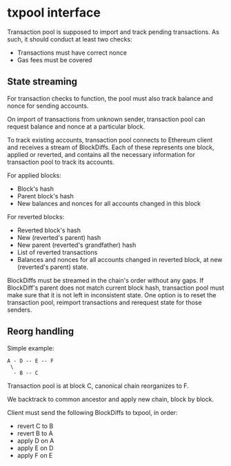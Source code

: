 # txpool interface
Transaction pool is supposed to import and track pending transactions. As such, it should conduct at least two checks:
- Transactions must have correct nonce
- Gas fees must be covered

## State streaming
For transaction checks to function, the pool must also track balance and nonce for sending accounts.

On import of transactions from unknown sender, transaction pool can request balance and nonce at a particular block.

To track existing accounts, transaction pool connects to Ethereum client and receives a stream of BlockDiffs. Each of these represents one block, applied or reverted, and contains all the necessary information for transaction pool to track its accounts.

For applied blocks:
- Block's hash
- Parent block's hash
- New balances and nonces for all accounts changed in this block

For reverted blocks:
- Reverted block's hash
- New (reverted's parent) hash
- New parent (reverted's grandfather) hash
- List of reverted transactions
- Balances and nonces for all accounts changed in reverted block, at new (reverted's parent) state.

BlockDiffs must be streamed in the chain's order without any gaps. If BlockDiff's parent does not match current block hash, transaction pool must make sure that it is not left in inconsistent state. One option is to reset the transaction pool, reimport transactions and rerequest state for those senders.

## Reorg handling
Simple example:

```
A - D -- E -- F
 \
  - B -- C
```

Transaction pool is at block C, canonical chain reorganizes to F.

We backtrack to common ancestor and apply new chain, block by block.

Client must send the following BlockDiffs to txpool, in order:
- revert C to B
- revert B to A
- apply D on A
- apply E on D
- apply F on E